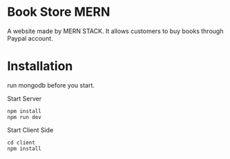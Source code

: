 # Book Store MERN
A website made by MERN STACK. It allows customers to buy books through Paypal account.
# Installation
run mongodb before you start.

Start Server
```
npm install
npm run dev
```

Start Client Side
```
cd client
npm install 
```
